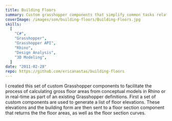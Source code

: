 ```yaml
---
title: Building Floors
summary: Custom grasshopper components that simplify common tasks related to creating an analyzing building forms
coverImage: /images/som/building-floors/Building-Floors.jpg
skills:
  [
    "C#",
    "Grasshopper",
    "Grasshopper API",
    "Rhino",
    "Design Analysis",
    "3D Modeling",
  ]
date: "2011-02-28"
repo: https://github.com/ericanastas/building-floors
---
```


I created this set of custom Grasshopper components to facilitate the process of calculating gross floor areas from conceptual models in Rhino or in real-time as part of an existing Grasshopper definitions. First a set of custom components are used to generate a list of floor elevations. These elevations and the building form are then sent to a floor section component that returns the the floor areas, as well as the floor section curves.
